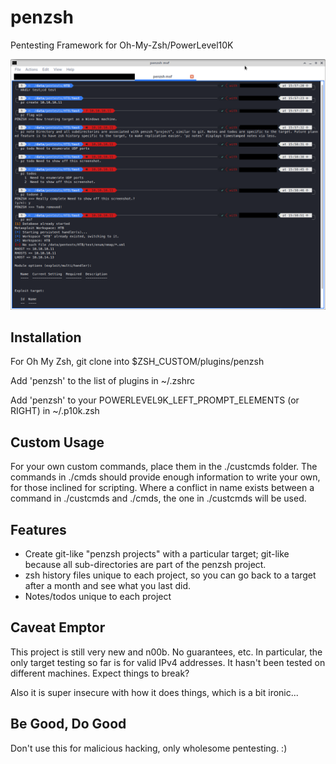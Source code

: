# penzsh
Pentesting Framework for Oh-My-Zsh/PowerLevel10K

![Screenshot of penzsh in action](penzsh.png)

## Installation
For Oh My Zsh, git clone into $ZSH_CUSTOM/plugins/penzsh

Add 'penzsh' to the list of plugins in ~/.zshrc

Add 'penzsh' to your POWERLEVEL9K_LEFT_PROMPT_ELEMENTS (or RIGHT) in ~/.p10k.zsh

## Custom Usage
For your own custom commands, place them in the ./custcmds folder. The commands in ./cmds should provide enough information to write your own, for those inclined for scripting. Where a conflict in name exists between a command in ./custcmds and ./cmds, the one in ./custcmds will be used.

## Features
   - Create git-like "penzsh projects" with a particular target; git-like because all sub-directories are part of the penzsh project.
   - zsh history files unique to each project, so you can go back to a target after a month and see what you last did.
   - Notes/todos unique to each project

## Caveat Emptor
This project is still very new and n00b. No guarantees, etc. In particular, the only target testing so far is for valid IPv4 addresses. It hasn't been tested on different machines. Expect things to break?

Also it is super insecure with how it does things, which is a bit ironic...

## Be Good, Do Good
Don't use this for malicious hacking, only wholesome pentesting. :)
